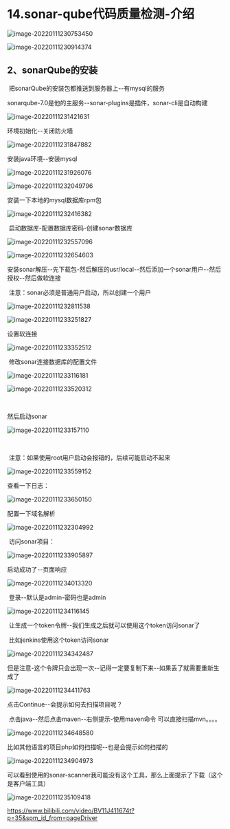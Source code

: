 # 14.sonar-qube代码质量检测-介绍

![image-20220111230753450](../../.vuepress/public/images/image-20220111230753450.png)



![image-20220111230914374](../../.vuepress/public/images/image-20220111230914374.png)



## 2、sonarQube的安装

​		把sonarQube的安装包都推送到服务器上--有mysql的服务

​		sonarqube-7.0是他的主服务--sonar-plugins是插件，sonar-cli是自动构建

![image-20220111231421631](../../.vuepress/public/images/image-20220111231421631.png)



环境初始化--关闭防火墙

![image-20220111231847882](../../.vuepress/public/images/image-20220111231847882.png)



安装java环境--安装mysql 	

![image-20220111231926076](../../.vuepress/public/images/image-20220111231926076.png)



![image-20220111232049796](../../.vuepress/public/images/image-20220111232049796.png)



安装一下本地的mysql数据库rpm包

![image-20220111232416382](../../.vuepress/public/images/image-20220111232416382.png)



​	启动数据库-配置数据库密码-创建sonar数据库

![image-20220111232557096](../../.vuepress/public/images/image-20220111232557096.png)

![image-20220111232654603](../../.vuepress/public/images/image-20220111232654603.png)



​	安装sonar解压--先下载包-然后解压的usr/local--然后添加一个sonar用户--然后授权--然后做软连接

​		注意：sonar必须是普通用户启动，所以创建一个用户

![image-20220111232811538](../../.vuepress/public/images/image-20220111232811538.png)

![image-20220111233251827](../../.vuepress/public/images/image-20220111233251827.png)

设置软连接

![image-20220111233352512](../../.vuepress/public/images/image-20220111233352512.png)







​	修改sonar连接数据库的配置文件

![image-20220111233116181](../../.vuepress/public/images/image-20220111233116181.png)



![image-20220111233520312](../../.vuepress/public/images/image-20220111233520312.png)



​	

然后启动sonar

![image-20220111233157110](../../.vuepress/public/images/image-20220111233157110.png)

​	

​	注意：如果使用root用户启动会报错的，后续可能启动不起来

![image-20220111233559152](../../.vuepress/public/images/image-20220111233559152.png)



查看一下日志：

![image-20220111233650150](../../.vuepress/public/images/image-20220111233650150.png)





配置一下域名解析

![image-20220111232304992](../../.vuepress/public/images/image-20220111232304992.png)



​	访问sonar项目：

![image-20220111233905897](../../.vuepress/public/images/image-20220111233905897.png)



启动成功了--页面响应

![image-20220111234013320](../../.vuepress/public/images/image-20220111234013320.png)



​	登录--默认是admin-密码也是admin

![image-20220111234116145](../../.vuepress/public/images/image-20220111234116145.png)



​	让生成一个token令牌--我们生成之后就可以使用这个token访问sonar了

​	比如jenkins使用这个token访问sonar

![image-20220111234342487](../../.vuepress/public/images/image-20220111234342487.png)



​	但是注意-这个令牌只会出现一次--记得一定要复制下来--如果丢了就需要重新生成了

![image-20220111234411763](../../.vuepress/public/images/image-20220111234411763.png)



点击Continue--会提示如何去扫描项目呢？

​	点击java--然后点击maven--右侧提示-使用maven命令 可以直接扫描mvn。。。。

![image-20220111234648580](../../.vuepress/public/images/image-20220111234648580.png)



比如其他语言的项目php如何扫描呢--也是会提示如何扫描的

![image-20220111234904973](../../.vuepress/public/images/image-20220111234904973.png)



​	可以看到使用的sonar-scanner我可能没有这个工具，那么上面提示了下载（这个是客户端工具）

![image-20220111235109418](../../.vuepress/public/images/image-20220111235109418.png)









https://www.bilibili.com/video/BV11J411674t?p=35&spm_id_from=pageDriver









































































































